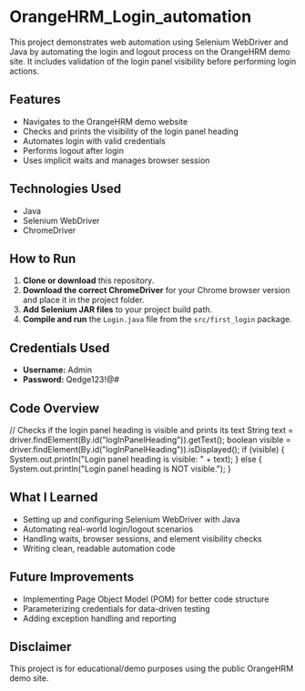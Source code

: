 # OrangeHRM_Login_automation
This project demonstrates web automation using Selenium WebDriver and Java by automating the login and logout process on the OrangeHRM demo site. It includes validation of the login panel visibility before performing login actions.

## Features
- Navigates to the OrangeHRM demo website
- Checks and prints the visibility of the login panel heading
- Automates login with valid credentials
- Performs logout after login
- Uses implicit waits and manages browser session

## Technologies Used
- Java
- Selenium WebDriver
- ChromeDriver

## How to Run
1. **Clone or download** this repository.
2. **Download the correct ChromeDriver** for your Chrome browser version and place it in the project folder.
3. **Add Selenium JAR files** to your project build path.
4. **Compile and run** the `Login.java` file from the `src/first_login` package.

## Credentials Used
- **Username:** Admin
- **Password:** Qedge123!@#

## Code Overview
// Checks if the login panel heading is visible and prints its text
String text = driver.findElement(By.id("logInPanelHeading")).getText();
boolean visible = driver.findElement(By.id("logInPanelHeading")).isDisplayed();
if (visible) {
System.out.println("Login panel heading is visible: " + text);
} else {
System.out.println("Login panel heading is NOT visible.");
}


## What I Learned
- Setting up and configuring Selenium WebDriver with Java
- Automating real-world login/logout scenarios
- Handling waits, browser sessions, and element visibility checks
- Writing clean, readable automation code

## Future Improvements
- Implementing Page Object Model (POM) for better code structure
- Parameterizing credentials for data-driven testing
- Adding exception handling and reporting

## Disclaimer
This project is for educational/demo purposes using the public OrangeHRM demo site.


